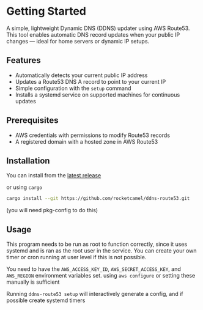 # Getting Started

A simple, lightweight Dynamic DNS (DDNS) updater using AWS Route53.  
This tool enables automatic DNS record updates when your public IP changes — ideal for home servers or dynamic IP setups.

## Features

- Automatically detects your current public IP address
- Updates a Route53 DNS A record to point to your current IP
- Simple configuration with the `setup` command
- Installs a systemd service on supported machines for continuous updates

## Prerequisites

- AWS credentials with permissions to modify Route53 records
- A registered domain with a hosted zone in AWS Route53

## Installation

You can install from the [latest release](https://github.com/rocketcamel/ddns-route53/releases/latest
)

or using `cargo`

```bash
cargo install --git https://github.com/rocketcamel/ddns-route53.git
```
(you will need pkg-config to do this)

## Usage

This program needs to be run as root to function correctly, since it uses systemd and is ran as the root user in the service. You can create your own timer or cron running at user level if this is not possible.

You need to have the `AWS_ACCESS_KEY_ID`, `AWS_SECRET_ACCESS_KEY`, and `AWS_REGION` environment variables set.
using `aws configure` or setting these manually is sufficient

Running `ddns-route53 setup` will interactively generate a config, and if possible create systemd timers
